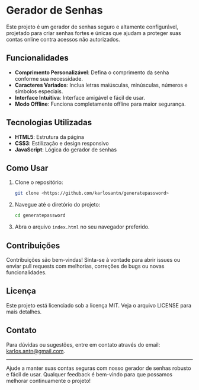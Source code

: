# Gerador de Senhas

Este projeto é um gerador de senhas seguro e altamente configurável, projetado para criar senhas fortes e únicas que ajudam a proteger suas contas online contra acessos não autorizados.

## Funcionalidades

- **Comprimento Personalizável**: Defina o comprimento da senha conforme sua necessidade.
- **Caracteres Variados**: Inclua letras maiúsculas, minúsculas, números e símbolos especiais.
- **Interface Intuitiva**: Interface amigável e fácil de usar.
- **Modo Offline**: Funciona completamente offline para maior segurança.

## Tecnologias Utilizadas

- **HTML5**: Estrutura da página
- **CSS3**: Estilização e design responsivo
- **JavaScript**: Lógica do gerador de senhas

## Como Usar

1. Clone o repositório:
    
    ```bash
    git clone <https://github.com/karlosantn/generatepassword>
    
    ```
    
2. Navegue até o diretório do projeto:
    
    ```bash
    cd generatepassword
    
    ```
    
3. Abra o arquivo `index.html` no seu navegador preferido.

## Contribuições

Contribuições são bem-vindas! Sinta-se à vontade para abrir issues ou enviar pull requests com melhorias, correções de bugs ou novas funcionalidades.

## Licença

Este projeto está licenciado sob a licença MIT. Veja o arquivo LICENSE para mais detalhes.

## Contato

Para dúvidas ou sugestões, entre em contato através do email: [karlos.antn@gmail.com](mailto:karlos.antn@gmail.com).

---

Ajude a manter suas contas seguras com nosso gerador de senhas robusto e fácil de usar. Qualquer feedback é bem-vindo para que possamos melhorar continuamente o projeto!
